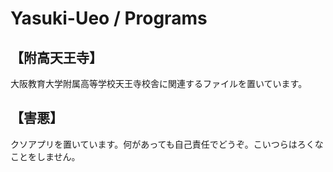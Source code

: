 # Yasuki-Ueo / Programs

## 【附高天王寺】

大阪教育大学附属高等学校天王寺校舎に関連するファイルを置いています。

## 【害悪】

クソアプリを置いています。何があっても自己責任でどうぞ。こいつらはろくなことをしません。
